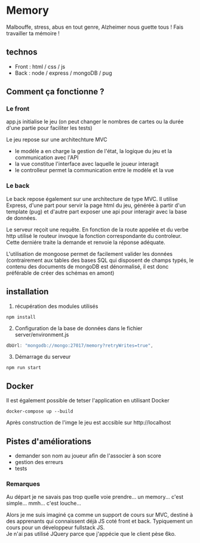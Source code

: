 # Memory

Malbouffe, stress, abus en tout genre, Alzheimer nous guette tous ! Fais travailler ta mémoire !

## technos 

 - Front : html / css / js  
 - Back : node / express / mongoDB / pug  

## Comment ça fonctionne ?

### Le front

app.js initialise le jeu (on peut changer le nombres de cartes ou la durée d'une partie pour faciliter les tests)

Le jeu repose sur une architechture MVC
  - le modéle a en charge la gestion de l'état, la logique du jeu et la communication avec l'API
  - la vue constitue l'interface avec laquelle le joueur interagit
  - le controlleur permet la communication entre le modèle et la vue

### Le back

Le back repose également sur une architecture de type MVC. Il utilise Express, d'une part pour servir la page html du jeu, générée à partir d'un template (pug) et d'autre part exposer une api pour interagir avec la base de données.

Le serveur reçoit une requête. En fonction de la route appelée et du verbe http utilisé le routeur invoque la fonction correspondante du controleur. Cette derniére traite la demande et renvoie la réponse adéquate.

L'utilisation de mongoose permet de facilement valider les données (contrairement aux tables des bases SQL qui disposent de champs typés, le contenu des documents de mongoDB est dénormalisé, il est donc préférable de créer des schémas en amont)

## installation

1. récupération des modules utilisés 
```
npm install
```
2. Configuration de la base de données dans le fichier server/environment.js
```javascript
dbUrl: "mongodb://mongo:27017/memory?retryWrites=true",
```
3. Démarrage du serveur 
```
npm run start
```
## Docker

Il est également possible de tetser l'application en utilisant Docker
```
docker-compose up --build
```
Après construction de l'imge le jeu est accsible sur http://localhost

## Pistes d'améliorations

- demander son nom au joueur afin de l'associer à son score
- gestion des erreurs
- tests

### Remarques

Au départ je ne savais pas trop quelle voie prendre... un memory... c'est simple... mmh... c'est louche...

Alors je me suis imaginé ça comme un support de cours sur MVC, destiné à des apprenants qui connaissent déjà JS coté front et back. Typiquement un cours pour un développeur fullstack JS.  
Je n'ai pas utilisé JQuery parce que j'appécie que le client pèse 6ko.
